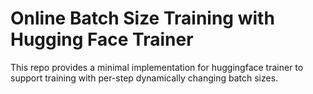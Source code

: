 # Online  Batch Size Training with Hugging Face Trainer

This repo provides a minimal implementation for huggingface trainer to support training with per-step dynamically changing batch sizes.
